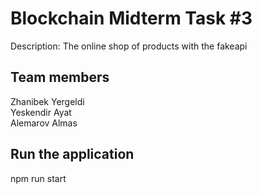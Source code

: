 # Blockchain Midterm Task #3

Description: The online shop of products with the fakeapi<br/>
## Team members 
Zhanibek Yergeldi <br/>
Yeskendir Ayat<br/> 
Alemarov Almas



## Run the application
npm run start